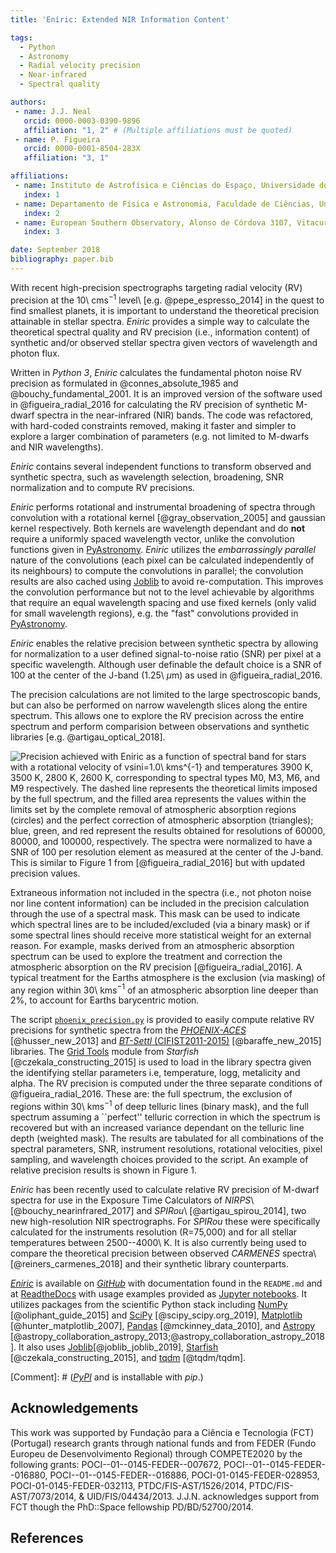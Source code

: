 ```yaml
---
title: 'Eniric: Extended NIR Information Content'

tags:
  - Python
  - Astronomy
  - Radial velocity precision
  - Near-infrared
  - Spectral quality

authors:
 - name: J.J. Neal
   orcid: 0000-0003-0390-9896
   affiliation: "1, 2" # (Multiple affiliations must be quoted)
 - name: P. Figueira
   orcid: 0000-0001-8504-283X
   affiliation: "3, 1"

affiliations:
 - name: Instituto de Astrofísica e Ciências do Espaço, Universidade do Porto, CAUP, Rua das Estrelas, 4150-762, Porto, Portugal
   index: 1
 - name: Departamento de Física e Astronomia, Faculdade de Ciências, Universidade do Porto, Rua do Campo Alegre, 4169-007, Porto, Portugal
   index: 2
 - name: European Southern Observatory, Alonso de Córdova 3107, Vitacura, Casilla 19001, Santiago 19, Chile
   index: 3

date: September 2018
bibliography: paper.bib
---
```


With recent high-precision spectrographs targeting radial velocity (RV) precision at the 10\ cms$^{-1}$ level\ [e.g. @pepe_espresso_2014] in the quest to find smallest planets, it is important to understand the theoretical precision attainable in stellar spectra.
*Eniric* provides a simple way to calculate the theoretical spectral quality
and RV precision (i.e., information content) of synthetic and/or observed stellar spectra given vectors of wavelength and photon flux.

Written in *Python 3*, *Eniric* calculates the fundamental photon noise RV precision as formulated in @connes_absolute_1985 and @bouchy_fundamental_2001.
It is an improved version of the software used in @figueira_radial_2016 for calculating the RV precision of synthetic M-dwarf spectra in the near-infrared (NIR) bands.
The code was refactored, with hard-coded constraints removed, making it faster and simpler to explore a larger combination of parameters (e.g. not limited to M-dwarfs and NIR wavelengths).

*Eniric* contains several independent functions to transform observed and synthetic spectra, such as wavelength selection,
broadening, SNR normalization and to compute RV precisions.

*Eniric* performs rotational and instrumental broadening of spectra through convolution with a rotational kernel [@gray_observation_2005] and gaussian kernel respectively.
Both kernels are wavelength dependant and do **not** require a uniformly spaced wavelength vector, unlike the convolution functions given in [PyAstronomy](https://github.com/sczesla/PyAstronomy).
*Eniric* utilizes the *embarrassingly parallel* nature of the convolutions (each pixel can be calculated independently of its neighbours) to compute the convolutions in parallel; the convolution results are also cached using [Joblib](https://joblib.readthedocs.io/en/latest/) to avoid re-computation.
This improves the convolution performance but not to the level achievable by algorithms that require an equal wavelength spacing and use fixed kernels (only valid for small wavelength regions), e.g. the "fast" convolutions provided in [PyAstronomy](https://github.com/sczesla/PyAstronomy).

*Eniric* enables the relative precision between synthetic spectra by allowing for normalization to a user defined signal-to-noise ratio (SNR) per pixel at a specific wavelength.
 Although user definable the default choice is a SNR of 100 at the center of the J-band (1.25\ $\mu$m) as used in @figueira_radial_2016.

The precision calculations are not limited to the large spectroscopic bands, but can also be performed on narrow wavelength slices along the entire spectrum.
This allows one to explore the RV precision across the entire spectrum and perform comparision between observations and synthetic libraries [e.g. @artigau_optical_2018].

![Precision achieved with *Eniric* as a function of spectral band for stars with a rotational velocity of vsini=1.0\ kms$^{-1}$ and temperatures 3900 K, 3500 K, 2800 K, 2600 K, corresponding to spectral types M0, M3, M6, and M9 respectively.
The dashed line represents the theoretical limits imposed by the full spectrum, and the filled area represents the values within the limits set by the complete removal of atmospheric absorption regions (circles) and the perfect correction of atmospheric absorption (triangles); blue, green, and red represent the results obtained for resolutions of 60000, 80000, and 100000, respectively.
The spectra were normalized to have a SNR of 100 per resolution element as measured at the center of the J-band.
This is similar to Figure 1 from [@figueira_radial_2016] but with updated precision values.](./precisions.png)

Extraneous information not included in the spectra (i.e., not photon noise nor line content information)
can be included in the precision calculation through the use of a spectral mask. This mask can be used to
indicate which spectral lines are to be included/excluded (via a binary mask) or if some spectral lines should receive more
statistical weight for an external reason.
For example, masks derived from an atmospheric absorption spectrum can be used to explore the treatment
and correction the atmospheric absorption on the RV precision [@figueira_radial_2016].
A typical treatment for the Earths atmosphere is the exclusion (via masking) of any region within 30\ kms$^{-1}$ of an atmospheric absorption line deeper than 2%, to account for Earths barycentric motion.

The script [`phoenix_precision.py`](https://github.com/jason-neal/eniric/blob/develop/scripts/phoenix_precision.py) is provided to easily compute relative RV precisions for synthetic spectra from the
[*PHOENIX-ACES*](http://phoenix.astro.physik.uni-goettingen.de) [@husser_new_2013] and
[*BT-Settl* (CIFIST2011-2015)](https://phoenix.ens-lyon.fr/Grids/BT-Settl/CIFIST2011_2015/FITS/) [@baraffe_new_2015] libraries.
The [Grid Tools](https://iancze.github.io/Starfish/current/grid_tools.html) module from *Starfish* [@czekala_constructing_2015] is used to load in the library spectra given the identifying stellar parameters i.e, temperature, logg, metalicity and alpha.
The RV precision is computed under the three separate conditions of @figueira_radial_2016.
These are: the full spectrum, the exclusion of regions within 30\ kms$^{-1}$ of deep telluric lines (binary mask), and the full spectrum assuming a ``perfect'' telluric correction in which the spectrum is recovered but with an increased variance dependant on the telluric line depth (weighted mask).
The results are tabulated for all combinations of
the spectral parameters, SNR, instrument resolutions, rotational velocities, pixel sampling, and
wavelength choices provided to the script. An example of relative precision results is shown in Figure 1.

*Eniric* has been recently used to calculate relative RV precision of M-dwarf spectra for use in the Exposure Time Calculators of *NIRPS*\ [@bouchy_nearinfrared_2017] and *SPIRou*\ [@artigau_spirou_2014], two new high-resolution NIR spectrographs.
For *SPIRou* these were specifically calculated for the instruments resolution (R=75,000) and for all stellar temperatures between 2500--4000\ K.
It is also currently being used to compare the theoretical precision between observed *CARMENES* spectra\ [@reiners_carmenes_2018] and their synthetic library counterparts.

[*Eniric*](https://github.com/jason-neal/eniric) is available on [*GitHub*](https://github.com/jason-neal/eniric) with documentation found in the `README.md` and at [ReadtheDocs](https://eniric.readthedocs.io/en/latest/) with usage examples provided as [Jupyter notebooks](https://github.com/jason-neal/eniric/tree/master/docs/Notebooks).
It utilizes packages from the scientific Python stack including [NumPy](http://www.numpy.org/) [@oliphant_guide_2015] and [SciPy](https://www.scipy.org/) [@scipy_scipy.org_2019], [Matplotlib](https://matplotlib.org/) [@hunter_matplotlib_2007], [Pandas](http://pandas.pydata.org/) [@mckinney_data_2010], and [Astropy](http://docs.astropy.org/en/stable/) [@astropy_collaboration_astropy_2013;@astropy_collaboration_astropy_2018]. It also uses [Joblib](https://joblib.readthedocs.io/en/latest/)[@joblib_joblib_2019], [Starfish](https://starfish.readthedocs.io/en/latest/) [@czekala_constructing_2015], and [tqdm](https://tqdm.github.io/) [@tqdm/tqdm].

[Comment]: # ([*PyPI*](https://pypi.org/project/eniric/) and is installable with *pip*.)

## Acknowledgements

This work was supported by Fundação para a Ciência e Tecnologia (FCT) (Portugal) research grants
through national funds and from FEDER (Fundo Europeu de Desenvolvimento Regional) through COMPETE2020 by the following grants:
POCI--01--0145-FEDER--007672, POCI--01--0145-FEDER--016880, POCI--01--0145-FEDER--016886, POCI-01-0145-FEDER-028953, POCI-01-0145-FEDER-032113, PTDC/FIS-AST/1526/2014, PTDC/FIS-AST/7073/2014, & UID/FIS/04434/2013.
J.J.N. acknowledges support from FCT though the PhD::Space fellowship PD/BD/52700/2014.


## References

